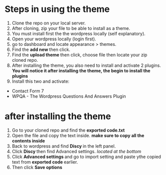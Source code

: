 # Steps in using the theme

1. Clone the repo on your local server.
2. After cloning, zip your file to be able to install as a theme.
3. You must install first the the wordpress locally (self explanatory).
4. Open your wordpress locally (login first).
5. go to dashboard and locate appearance > themes.
6. Find the <b> add new </b> then click.
7. Find the <b> upload theme </b> then click, choose file then locate your zip cloned repo.
8. After installing the theme, you also need to install and activate 2 plugins. **You will notice it after installing the theme, the begin to install the plugins**
9. Install this two and activate:
* Contact Form 7
* WPQA - The Wordpress Questions And Answers Plugin

# after installing the theme
1. Go to your cloned repo and find the <b>exported code.txt</b>
2. Open the file and copy the text inside. **make sure to copy all the contents inside**
3. Back to wordpress and find <b> Discy </b> in the left panel.
4. Click <b> Discy </b> then find Advanced settings. *located at the bottom*
5. Click <b> Advanced settings </b> and go to import setting and paste ythe copied text from <b> exported code </b> earlier.
6. Then click <b> Save options </b>
